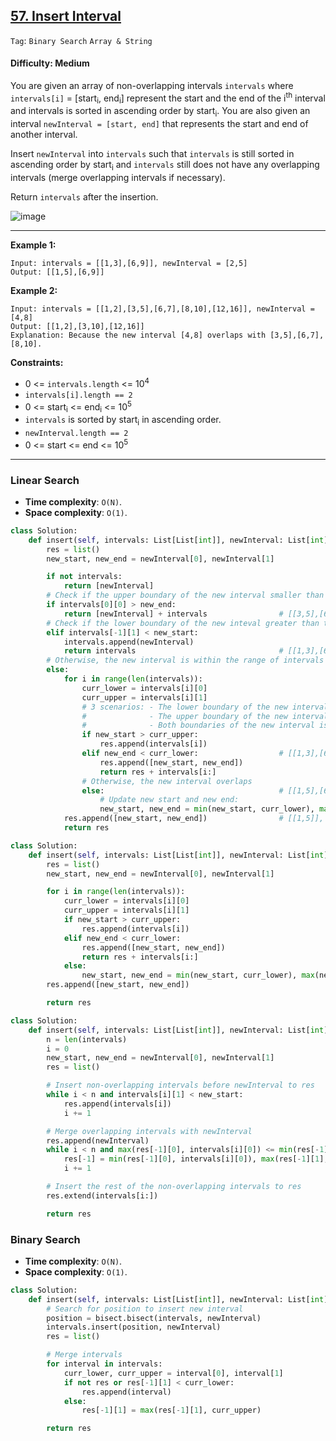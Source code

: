 ## [57. Insert Interval](https://leetcode.com/problems/insert-interval/)

```Tag```: ```Binary Search``` ```Array & String```

#### Difficulty: Medium

You are given an array of non-overlapping intervals ```intervals``` where ```intervals[i]``` = [start<sub>i</sub>, end<sub>i</sub>] represent the start and the end of the i<sup>th</sup> interval and intervals is sorted in ascending order by start<sub>i</sub>. You are also given an interval ```newInterval = [start, end]``` that represents the start and end of another interval.

Insert ```newInterval``` into ```intervals``` such that ```intervals``` is still sorted in ascending order by start<sub>i</sub> and ```intervals``` still does not have any overlapping intervals (merge overlapping intervals if necessary).

Return ```intervals``` after the insertion.

![image](https://user-images.githubusercontent.com/35042430/226203632-63858af6-8a51-4201-9516-ded2f8e1fc62.png)

---

__Example 1:__
```
Input: intervals = [[1,3],[6,9]], newInterval = [2,5]
Output: [[1,5],[6,9]]
```

__Example 2:__
```
Input: intervals = [[1,2],[3,5],[6,7],[8,10],[12,16]], newInterval = [4,8]
Output: [[1,2],[3,10],[12,16]]
Explanation: Because the new interval [4,8] overlaps with [3,5],[6,7],[8,10].
```

__Constraints:__

- 0 <= ```intervals.length``` <= 10<sup>4</sup>
- ```intervals[i].length == 2```
- 0 <= start<sub>i</sub> <= end<sub>i</sub> <= 10<sup>5</sup>
- ```intervals``` is sorted by start<sub>i</sub> in ascending order.
- ```newInterval.length == 2```
- 0 <= start <= end <= 10<sup>5</sup>

---

### Linear Search

- __Time complexity__: ```O(N)```.
- __Space complexity__: ```O(1)```.

```Python
class Solution:
    def insert(self, intervals: List[List[int]], newInterval: List[int]) -> List[List[int]]:
        res = list()
        new_start, new_end = newInterval[0], newInterval[1]

        if not intervals:
            return [newInterval]
        # Check if the upper boundary of the new interval smaller than the lower boundary of the first interval
        if intervals[0][0] > new_end:
            return [newInterval] + intervals                # [[3,5],[6,9]], [0,2] -> [[0,2],[3,5],[6,9]]
        # Check if the lower boundary of the new inteval greater than the upper boundary of the last interval
        elif intervals[-1][1] < new_start:
            intervals.append(newInterval)
            return intervals                                # [[1,3],[6,9]], [10,12] -> [[1,3],[6,9],[10,12]]
        # Otherwise, the new interval is within the range of intervals
        else:
            for i in range(len(intervals)):
                curr_lower = intervals[i][0]
                curr_upper = intervals[i][1]
                # 3 scenarios: - The lower boundary of the new interval is greater than the upper boundary of the current interval
                #              - The upper boundary of the new interval is smaller than the lower boundary of the current interval
                #              - Both boundaries of the new interval is within the range of the current interval
                if new_start > curr_upper:
                    res.append(intervals[i])
                elif new_end < curr_lower:                  # [[1,3],[6,9]], [4,5] -> [[1,3],[4,5],[6,9]]
                    res.append([new_start, new_end])
                    return res + intervals[i:]
                # Otherwise, the new interval overlaps
                else:                                       # [[1,5],[6,9]], [2,4] -> [[2,4],[6,9]]
                    # Update new start and new end:
                    new_start, new_end = min(new_start, curr_lower), max(new_end, curr_upper)   
            res.append([new_start, new_end])                # [[1,5]], [2,3] -> [[1,5]]
            return res
```

```Python
class Solution:
    def insert(self, intervals: List[List[int]], newInterval: List[int]) -> List[List[int]]:
        res = list()
        new_start, new_end = newInterval[0], newInterval[1]

        for i in range(len(intervals)):
            curr_lower = intervals[i][0]
            curr_upper = intervals[i][1]
            if new_start > curr_upper:
                res.append(intervals[i])
            elif new_end < curr_lower:
                res.append([new_start, new_end])
                return res + intervals[i:]
            else:
                new_start, new_end = min(new_start, curr_lower), max(new_end, curr_upper)   
        res.append([new_start, new_end])

        return res
```

```Python
class Solution:
    def insert(self, intervals: List[List[int]], newInterval: List[int]) -> List[List[int]]:
        n = len(intervals)
        i = 0
        new_start, new_end = newInterval[0], newInterval[1]
        res = list()

        # Insert non-overlapping intervals before newInterval to res
        while i < n and intervals[i][1] < new_start:
            res.append(intervals[i])
            i += 1

        # Merge overlapping intervals with newInterval
        res.append(newInterval)
        while i < n and max(res[-1][0], intervals[i][0]) <= min(res[-1][1], intervals[i][1]):
            res[-1] = min(res[-1][0], intervals[i][0]), max(res[-1][1], intervals[i][1])
            i += 1

        # Insert the rest of the non-overlapping intervals to res
        res.extend(intervals[i:])

        return res
```

### Binary Search

- __Time complexity__: ```O(N)```.
- __Space complexity__: ```O(1)```.

```Python
class Solution:
    def insert(self, intervals: List[List[int]], newInterval: List[int]) -> List[List[int]]:
        # Search for position to insert new interval
        position = bisect.bisect(intervals, newInterval)
        intervals.insert(position, newInterval)
        res = list()

        # Merge intervals
        for interval in intervals:
            curr_lower, curr_upper = interval[0], interval[1]
            if not res or res[-1][1] < curr_lower:
                res.append(interval)
            else:
                res[-1][1] = max(res[-1][1], curr_upper)

        return res
```

